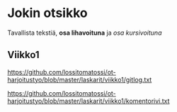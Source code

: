 # Jokin otsikko

Tavallista tekstiä, **osa lihavoituna** ja *osa kursivoituna*

## Viikko1

https://github.com/lossitomatossi/ot-harjoitustyo/blob/master/laskarit/viikko1/gitlog.txt

https://github.com/lossitomatossi/ot-harjoitustyo/blob/master/laskarit/viikko1/komentorivi.txt
